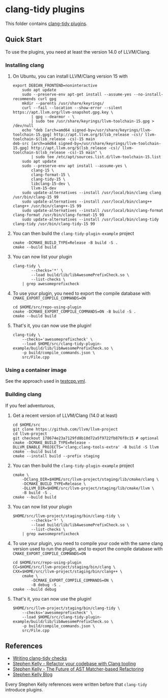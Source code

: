 # clang-tidy plugins

This folder contains [clang-tidy plugins](https://reviews.llvm.org/D111100).

## Quick Start

To use the plugins, you need at least the version 14.0 of LLVM/Clang.

### Installing clang

1. On Ubuntu, you can install LLVM/Clang version 15 with
    ```shell
    export DEBIAN_FRONTEND=noninteractive
        sudo apt update
        sudo --preserve-env apt-get install --assume-yes --no-install-recommends curl gpg
        mkdir --parents /usr/share/keyrings/
        curl --fail --location --show-error --silent https://apt.llvm.org/llvm-snapshot.gpg.key \
            | gpg --dearmor - \
            | sudo tee /usr/share/keyrings/llvm-toolchain-15.gpg > /dev/null
        echo "deb [arch=amd64 signed-by=/usr/share/keyrings/llvm-toolchain-15.gpg] http://apt.llvm.org/$(lsb_release -cs)/ llvm-toolchain-$(lsb_release -cs)-15 main
    deb-src [arch=amd64 signed-by=/usr/share/keyrings/llvm-toolchain-15.gpg] http://apt.llvm.org/$(lsb_release -cs)/ llvm-toolchain-$(lsb_release -cs)-15 main" \
            | sudo tee /etc/apt/sources.list.d/llvm-toolchain-15.list
        sudo apt update
        sudo --preserve-env apt install --assume-yes \
            clang-15 \
            clang-format-15 \
            clang-tidy-15 \
            libclang-15-dev \
            llvm-15-dev
        sudo update-alternatives --install /usr/local/bin/clang clang /usr/bin/clang-15 99
        sudo update-alternatives --install /usr/local/bin/clang++ clang++ /usr/bin/clang++-15 99
        sudo update-alternatives --install /usr/local/bin/clang-format clang-format /usr/bin/clang-format-15 99
        sudo update-alternatives --install /usr/local/bin/clang-tidy clang-tidy /usr/bin/clang-tidy-15 99
    ```
1. You can then build the `clang-tidy-plugin-example` project
    ```shell
    cmake -DCMAKE_BUILD_TYPE=Release -B build -S .
    cmake --build build
    ```
1. You can now list your plugin
    ```shell
    clang-tidy \
            --checks='*' \
            --load build/lib/libAwesomePrefixCheck.so \
            --list-checks \
        | grep awesomeprefixcheck
    ```
1. To use your plugin, you need to export the compile database with `CMAKE_EXPORT_COMPILE_COMMANDS=ON`
    ```shell
    cd $HOME/src/repo-using-plugin
    cmake -DCMAKE_EXPORT_COMPILE_COMMANDS=ON -B build -S .
    cmake --build build
    ```
1. That's it, you can now use the plugin!
    ```shell
    clang-tidy \
        --checks='awesomeprefixcheck' \
        --load $HOME/src/clang-tidy-plugin-example/build/lib/libAwesomePrefixCheck.so \
        -p build/compile_commands.json \
        src/File.cpp
    ```

### Using a container image

See the approach used in [testcpp.yml](.github/workflows/testcpp.yml).

### Building clang

If you feel adventurous,

1. Get a recent version of LLVM/Clang (14.0 at least)
    ```shell
    cd $HOME/src
    git clone https://github.com/llvm/llvm-project
    cd llvm-project
    git checkout 178674e23a7129fd8b10d72a5f9722fb876f8c15 # optional
    cmake -DCMAKE_BUILD_TYPE=Release -DLLVM_ENABLE_PROJECTS='clang;clang-tools-extra' -B build -S llvm
    cmake --build build
    cmake --install build --prefix staging
    ```
1. You can then build the `clang-tidy-plugin-example` project
    ```shell
    cmake \
        -DClang_DIR=$HOME/src/llvm-project/staging/lib/cmake/clang \
        -DCMAKE_BUILD_TYPE=Release \
        -DLLVM_DIR=$HOME/src/llvm-project/staging/lib/cmake/llvm \
        -B build -S .
    cmake --build build
    ```
1. You can now list your plugin
    ```shell
    $HOME/src/llvm-project/staging/bin/clang-tidy \
            --checks='*' \
            --load build/lib/libAwesomePrefixCheck.so \
            --list-checks \
        | grep awesomeprefixcheck
    ```
1. To use your plugin, you need to compile your code with the same clang version used to run the plugin, and to export the compile database with `CMAKE_EXPORT_COMPILE_COMMANDS=ON`
    ```shell
    cd $HOME/src/repo-using-plugin
    CC=$HOME/src/llvm-project/staging/bin/clang \
    CXX=$HOME/src/llvm-project/staging/bin/clang++ \
        cmake \
            -DCMAKE_EXPORT_COMPILE_COMMANDS=ON \
            -B debug -S .
    cmake --build debug
    ```
1. That's it, you can now use the plugin!
    ```shell
    $HOME/src/llvm-project/staging/bin/clang-tidy \
        --checks='awesomeprefixcheck' \
        --load $HOME/src/clang-tidy-plugin-example/build/lib/libAwesomePrefixCheck.so \
        -p build/compile_commands.json \
        src/File.cpp
    ```

## References

- [Writing clang-tidy checks](https://clang.llvm.org/extra/clang-tidy/Contributing.html#out-of-tree-check-plugins)
- [Stephen Kelly - Refactor your codebase with Clang tooling](https://www.youtube.com/watch?v=_T-5pWQVxeE)
- [Stephen Kelly - The Future of AST Matcher-based Refactoring](https://www.youtube.com/watch?v=yqi8U8Q0h2g)
- [Stephen Kelly Blog](https://steveire.wordpress.com/)

Every Stephen Kelly references were written before that `clang-tidy` introduce plugins.
